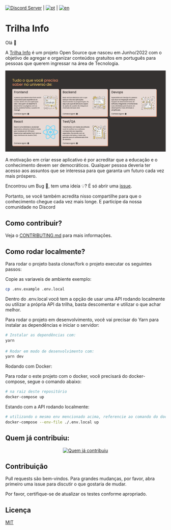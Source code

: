 [![Discord Server](https://img.shields.io/discord/989882634358390794?style=flat-square)](https://discord.gg/HJ3Spm6R)
|
[![pt](https://img.shields.io/badge/🇧🇷-Português-blue?style=flat-square)](https://github.com/flaviojmendes/trilhainfo/blob/main/translation/readme.md)
|
[![en](https://img.shields.io/badge/🇬🇧-English-blue?style=flat-square)](https://github.com/flaviojmendes/trilhainfo/blob/main/translation/readme-en.md)


# Trilha Info

Olá 👋

A [Trilha Info](https://trilha.info) é um projeto Open Source que nasceu em Junho/2022 com o objetivo de agregar e organizar conteúdos gratuitos em português para pessoas que querem ingressar na área de Tecnologia.

![Preview](/public/preview.png)

A motivação em criar esse aplicativo é por acreditar que a educação e o conhecimento devem ser democráticos. Qualquer pessoa deveria ter acesso aos assuntos que se interessa para que garanta um futuro cada vez mais próspero.

Encontrou um Bug 🐛, tem uma ideia 💡? É só abrir uma [issue](https://github.com/flaviojmendes/trilhainfo/issues).

Portanto, se você também acredita nisso compartilhe para que o conhecimento chegue cada vez mais longe. E participe da nossa comunidade no Discord


## Como contribuir?

Veja o [CONTRIBUTING.md](CONTRIBUTING.md) para mais informações.

## Como rodar localmente?

Para rodar o projeto basta clonar/fork o projeto executar os seguintes passos:

Copie as variaveis de ambiente exemplo:

```sh
cp .env.example .env.local
```

Dentro do .env.local você tem a opção de usar uma API rodando localmente ou utilizar a própria API da trilha, basta descomentar e utilizar o que achar melhor.

Para rodar o projeto em desenvolvimento, você vai precisar do Yarn para instalar as dependências e iniciar o servidor:

```sh
# Instalar as dependências com:
yarn

# Rodar em modo de desenvolvimento com:
yarn dev

```

Rodando com Docker:

Para rodar o este projeto com o docker, você precisará do docker-compose, segue o comando abaixo:

```sh
# na raiz deste repositório
docker-compose up
```

Estando com a API rodando localmente:
```sh
# utilizando o mesmo env mencionado acima, referencie ao comando do docker:
docker-compose --env-file ./.env.local up
```


## Quem já contribuiu:

<p align="center">
  <a href = "https://github.com/flaviojmendes/trilhainfo/graphs/contributors">
    <img src = "https://contributors-img.web.app/image?repo=flaviojmendes/trilhainfo" alt="Quem já contribuiu" />
  </a>
</p>

## Contribuição
Pull requests são bem-vindos. Para grandes mudanças, por favor, abra primeiro uma issue para discutir o que gostaria de mudar.

Por favor, certifique-se de atualizar os testes conforme apropriado.

## Licença
[MIT](https://choosealicense.com/licenses/mit/)
